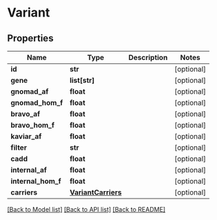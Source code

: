 # Variant

## Properties
Name | Type | Description | Notes
------------ | ------------- | ------------- | -------------
**id** | **str** |  | [optional] 
**gene** | **list[str]** |  | [optional] 
**gnomad_af** | **float** |  | [optional] 
**gnomad_hom_f** | **float** |  | [optional] 
**bravo_af** | **float** |  | [optional] 
**bravo_hom_f** | **float** |  | [optional] 
**kaviar_af** | **float** |  | [optional] 
**filter** | **str** |  | [optional] 
**cadd** | **float** |  | [optional] 
**internal_af** | **float** |  | [optional] 
**internal_hom_f** | **float** |  | [optional] 
**carriers** | [**VariantCarriers**](VariantCarriers.md) |  | [optional] 

[[Back to Model list]](../README.md#documentation-for-models) [[Back to API list]](../README.md#documentation-for-api-endpoints) [[Back to README]](../README.md)


